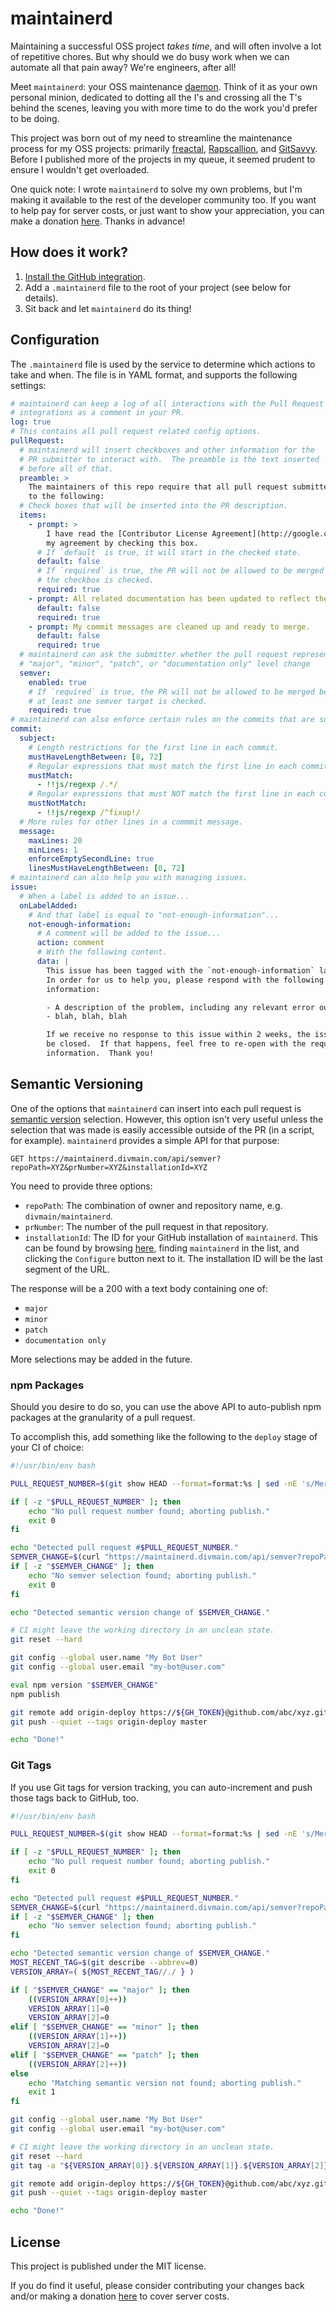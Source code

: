 # maintainerd

Maintaining a successful OSS project _takes time_, and will often involve a lot of repetitive chores.  But why should we do busy work when we can automate all that pain away?  We're engineers, after all!

Meet `maintainerd`: your OSS maintenance [daemon][1].  Think of it as your own personal minion, dedicated to dotting all the I's and crossing all the T's behind the scenes, leaving you with more time to do the work you'd prefer to be doing.

This project was born out of my need to streamline the maintenance process for my OSS projects: primarily [freactal](https://github.com/FormidableLabs/freactal), [Rapscallion](https://github.com/FormidableLabs/rapscallion), and [GitSavvy](https://github.com/divmain/GitSavvy).  Before I published more of the projects in my queue, it seemed prudent to ensure I wouldn't get overloaded.

One quick note: I wrote `maintainerd` to solve my own problems, but I'm making it available to the rest of the developer community too.  If you want to help pay for server costs, or just want to show your appreciation, you can make a donation [here](https://donorbox.org/maintainerd).  Thanks in advance!

[1]: https://en.wikipedia.org/wiki/Daemon_(computing)


## How does it work?

1. [Install the GitHub integration](https://github.com/apps/maintainerd).
2. Add a `.maintainerd` file to the root of your project (see below for details).
3. Sit back and let `maintainerd` do its thing!


## Configuration

The `.maintainerd` file is used by the service to determine which actions to take and when.  The file is in YAML format, and supports the following settings:

```yaml
# maintainerd can keep a log of all interactions with the Pull Request
# integrations as a comment in your PR.
log: true
# This contains all pull request related config options.
pullRequest:
  # maintainerd will insert checkboxes and other information for the
  # PR submitter to interact with.  The preamble is the text inserted
  # before all of that.
  preamble: >
    The maintainers of this repo require that all pull request submitters agree and adhere
    to the following:
  # Check boxes that will be inserted into the PR description.
  items:
    - prompt: >
        I have read the [Contributor License Agreement](http://google.com), and indicate
        my agreement by checking this box.
      # If `default` is true, it will start in the checked state.
      default: false
      # If `required` is true, the PR will not be allowed to be merged before
      # the checkbox is checked.
      required: true
    - prompt: All related documentation has been updated to reflect the changes made.
      default: false
      required: true
    - prompt: My commit messages are cleaned up and ready to merge.
      default: false
      required: true
  # maintainerd can ask the submitter whether the pull request represents a
  # "major", "minor", "patch", or "documentation only" level change
  semver:
    enabled: true
    # If `required` is true, the PR will not be allowed to be merged before
    # at least one semver target is checked.
    required: true
# maintainerd can also enforce certain rules on the commits that are submitted
commit:
  subject:
    # Length restrictions for the first line in each commit.
    mustHaveLengthBetween: [8, 72]
    # Regular expressions that must match the first line in each commit.
    mustMatch:
      - !!js/regexp /.*/
    # Regular expressions that must NOT match the first line in each commit.
    mustNotMatch:
      - !!js/regexp /^fixup!/
  # More rules for other lines in a commmit message.
  message:
    maxLines: 20
    minLines: 1
    enforceEmptySecondLine: true
    linesMustHaveLengthBetween: [0, 72]
# maintainerd can also help you with managing issues.
issue:
  # When a label is added to an issue...
  onLabelAdded:
    # And that label is equal to "not-enough-information"...
    not-enough-information:
      # A comment will be added to the issue...
      action: comment
      # With the following content.
      data: |
        This issue has been tagged with the `not-enough-information` label.
        In order for us to help you, please respond with the following
        information:

        - A description of the problem, including any relevant error output...
        - blah, blah, blah

        If we receive no response to this issue within 2 weeks, the issue will
        be closed.  If that happens, feel free to re-open with the requested
        information.  Thank you!
```

## Semantic Versioning

One of the options that `maintainerd` can insert into each pull request is [semantic version](http://semver.org) selection.  However, this option isn't very useful unless the selection that was made is easily accessible outside of the PR (in a script, for example).  `maintainerd` provides a simple API for that purpose:

`GET https://maintainerd.divmain.com/api/semver?repoPath=XYZ&prNumber=XYZ&installationId=XYZ`

You need to provide three options:

- `repoPath`: The combination of owner and repository name, e.g. `divmain/maintainerd`.
- `prNumber`: The number of the pull request in that repository.
- `installationId`: The ID for your GitHub installation of `maintainerd`.  This can be found by browsing [here](https://github.com/settings/installations), finding `maintainerd` in the list, and clicking the `Configure` button next to it.  The installation ID will be the last segment of the URL.

The response will be a 200 with a text body containing one of:

- `major`
- `minor`
- `patch`
- `documentation only`

More selections may be added in the future.


### npm Packages

Should you desire to do so, you can use the above API to auto-publish npm packages at the granularity of a pull request.

To accomplish this, add something like the following to the `deploy` stage of your CI of choice:

```sh
#!/usr/bin/env bash

PULL_REQUEST_NUMBER=$(git show HEAD --format=format:%s | sed -nE 's/Merge pull request #([0-9]+).*/\1/p')

if [ -z "$PULL_REQUEST_NUMBER" ]; then
    echo "No pull request number found; aborting publish."
    exit 0
fi

echo "Detected pull request #$PULL_REQUEST_NUMBER."
SEMVER_CHANGE=$(curl "https://maintainerd.divmain.com/api/semver?repoPath=abc/xyz&installationId=55555&prNumber=$PULL_REQUEST_NUMBER")
if [ -z "$SEMVER_CHANGE" ]; then
    echo "No semver selection found; aborting publish."
    exit 0
fi

echo "Detected semantic version change of $SEMVER_CHANGE."

# CI might leave the working directory in an unclean state.
git reset --hard

git config --global user.name "My Bot User"
git config --global user.email "my-bot@user.com"

eval npm version "$SEMVER_CHANGE"
npm publish

git remote add origin-deploy https://${GH_TOKEN}@github.com/abc/xyz.git > /dev/null 2>&1
git push --quiet --tags origin-deploy master

echo "Done!"

```

### Git Tags

If you use Git tags for version tracking, you can auto-increment and push those tags back to GitHub, too.

```sh
#!/usr/bin/env bash

PULL_REQUEST_NUMBER=$(git show HEAD --format=format:%s | sed -nE 's/Merge pull request #([0-9]+).*/\1/p')

if [ -z "$PULL_REQUEST_NUMBER" ]; then
    echo "No pull request number found; aborting publish."
    exit 0
fi

echo "Detected pull request #$PULL_REQUEST_NUMBER."
SEMVER_CHANGE=$(curl "https://maintainerd.divmain.com/api/semver?repoPath=abc/xyz&installationId=55555&prNumber=$PULL_REQUEST_NUMBER")
if [ -z "$SEMVER_CHANGE" ]; then
    echo "No semver selection found; aborting publish."
fi

echo "Detected semantic version change of $SEMVER_CHANGE."
MOST_RECENT_TAG=$(git describe --abbrev=0)
VERSION_ARRAY=( ${MOST_RECENT_TAG//./ } )

if [ "$SEMVER_CHANGE" == "major" ]; then
    ((VERSION_ARRAY[0]++))
    VERSION_ARRAY[1]=0
    VERSION_ARRAY[2]=0
elif [ "$SEMVER_CHANGE" == "minor" ]; then
    ((VERSION_ARRAY[1]++))
    VERSION_ARRAY[2]=0
elif [ "$SEMVER_CHANGE" == "patch" ]; then
    ((VERSION_ARRAY[2]++))
else
    echo "Matching semantic version not found; aborting publish."
    exit 1
fi

git config --global user.name "My Bot User"
git config --global user.email "my-bot@user.com"

# CI might leave the working directory in an unclean state.
git reset --hard
git tag -a "${VERSION_ARRAY[0]}.${VERSION_ARRAY[1]}.${VERSION_ARRAY[2]}" -m "v${VERSION_ARRAY[0]}.${VERSION_ARRAY[1]}.${VERSION_ARRAY[2]}"

git remote add origin-deploy https://${GH_TOKEN}@github.com/abc/xyz.git > /dev/null 2>&1
git push --quiet --tags origin-deploy master

echo "Done!"
```


## License

This project is published under the MIT license.

If you do find it useful, please consider contributing your changes back and/or making a donation [here](https://donorbox.org/maintainerd) to cover server costs.

